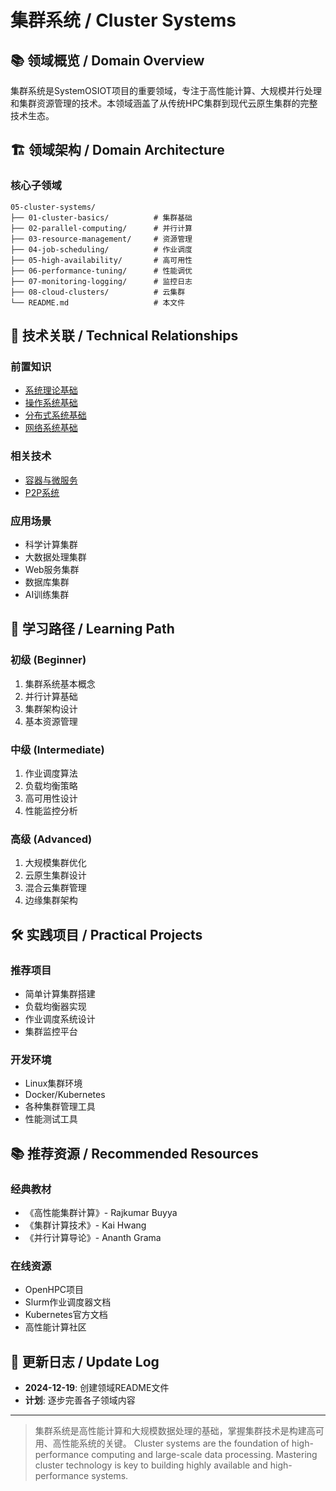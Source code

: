 # 集群系统 / Cluster Systems

## 📚 领域概览 / Domain Overview

集群系统是SystemOSIOT项目的重要领域，专注于高性能计算、大规模并行处理和集群资源管理的技术。本领域涵盖了从传统HPC集群到现代云原生集群的完整技术生态。

## 🏗️ 领域架构 / Domain Architecture

### 核心子领域

```text
05-cluster-systems/
├── 01-cluster-basics/          # 集群基础
├── 02-parallel-computing/      # 并行计算
├── 03-resource-management/     # 资源管理
├── 04-job-scheduling/          # 作业调度
├── 05-high-availability/       # 高可用性
├── 06-performance-tuning/      # 性能调优
├── 07-monitoring-logging/      # 监控日志
├── 08-cloud-clusters/          # 云集群
└── README.md                   # 本文件
```

## 🔗 技术关联 / Technical Relationships

### 前置知识

- [系统理论基础](../01-system-theory/01-fundamentals/README.md)
- [操作系统基础](../02-operating-systems/README.md)
- [分布式系统基础](../04-distributed-systems/README.md)
- [网络系统基础](../08-network-systems/README.md)

### 相关技术

- [容器与微服务](../07-container-microservices/README.md)
- [P2P系统](../06-p2p-systems/README.md)

### 应用场景

- 科学计算集群
- 大数据处理集群
- Web服务集群
- 数据库集群
- AI训练集群

## 📖 学习路径 / Learning Path

### 初级 (Beginner)

1. 集群系统基本概念
2. 并行计算基础
3. 集群架构设计
4. 基本资源管理

### 中级 (Intermediate)

1. 作业调度算法
2. 负载均衡策略
3. 高可用性设计
4. 性能监控分析

### 高级 (Advanced)

1. 大规模集群优化
2. 云原生集群设计
3. 混合云集群管理
4. 边缘集群架构

## 🛠️ 实践项目 / Practical Projects

### 推荐项目

- 简单计算集群搭建
- 负载均衡器实现
- 作业调度系统设计
- 集群监控平台

### 开发环境

- Linux集群环境
- Docker/Kubernetes
- 各种集群管理工具
- 性能测试工具

## 📚 推荐资源 / Recommended Resources

### 经典教材

- 《高性能集群计算》- Rajkumar Buyya
- 《集群计算技术》- Kai Hwang
- 《并行计算导论》- Ananth Grama

### 在线资源

- OpenHPC项目
- Slurm作业调度器文档
- Kubernetes官方文档
- 高性能计算社区

## 🔄 更新日志 / Update Log

- **2024-12-19**: 创建领域README文件
- **计划**: 逐步完善各子领域内容

---

> 集群系统是高性能计算和大规模数据处理的基础，掌握集群技术是构建高可用、高性能系统的关键。
> Cluster systems are the foundation of high-performance computing and large-scale data processing. Mastering cluster technology is key to building highly available and high-performance systems.
